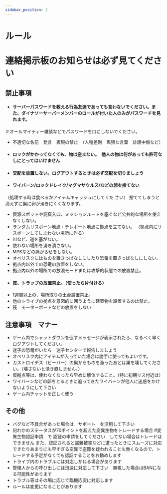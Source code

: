 ```yaml
---
sidebar_position: 2
---
```


# ルール

<h1>連絡掲示板のお知らせは必ず見てください</h1>

## 禁止事項
- <h4>サーバーパスワードを教える行為友達であっても言わないでください。また、ダイナソーサーバーメンバーのロールが付いた人のみがパスワードを見れます。</h4>
＃オールマイティー雑談などでパスワードを口にしないでください。
- 不適切な名前　発言　表現の禁止　（人種差別　卑猥な言葉　誹謗中傷など）
- <h4>ロックがかかってなくても、物は盗まない。　他人の物は何があっても許可なしにとってはいけません</h4>
- <h4>交配を放置しない。ログアウトするときは必ず交配を切りましょう</h4>
- <h4>ワイバーン/ロックドレイク/マグマサウルス/などの卵を捨てない</h4>
（処理する時は食べるかアイテムキャッシュにしてくだ さい）
捨ててしまうと消えずに巣に卵が湧きにくくなります。
- 資源スポットや洞窟入口、ミッションルートを塞ぐなど公共的な場所を使えなくしない。
- ランダムリスポーン地点・テレポート地点に拠点を立てない。
（拠点内にリスポーンしてしまわない場所に作る）
- 川など、道を塞がない。
- 使わない場所を湧き潰さない。
- MPKなどの痛がらせをしない。
- オベリスクにはものを置きっぱなしにしたり恐竜を置きっぱなしにしない。
- 拠点内以外での恐竜の放置をしない。
- 拠点内以外の場所での放浪モードまたは攻撃的状態での放置禁止。
- <h4>罠、トラップの放置禁止。（使ったら片付ける）</h4> 
- 1週間以上の、場所取りの土台設置禁止。
- 他のトライブの拠点を意図的に囲うように建築物を設置するのは禁止。
- 筏　モーターボートなどの放置をしない

## 注意事項　マナー
- ゲーム内でシャットダウンを促すメッセージが表示されたら、なるべく早くログアウトしてください。
- 迷子の恐竜がいたら　迷子センターで報告しましょう
- オベリスク内にアイテムが入っていた場合は勝手に使ってもよいです。
- カストロイデス（ビーバー）の巣からものを漁ったあとは巣を壊してください。（壊さないと湧き直しません。）
- 仮拠点等は、使わなくなったら早めに解体すること。（特に初期リス付近は）
- ワイバーンなどの卵をとるときに追ってきたワイバーンが他人に迷惑をかけないようにして下さい
- ゲーム内チャットを正しく使う

## その他
- バグなど不具合があった場合は　サポート　を活用して下さい
- 何れかのステータスが70ポイントを超えた変異生物をトレードする場合 #変異生物認証申請　で
認証の申請をしてください　してない場合はトレードはできません
また、認証されると盗難被害などに遭ったときにスムーズに対応できたりあまりにも早すぎる変異で盗難を疑われることも無くなるので、トレードする予定がなくても認証することをお勧めします
- トライブ内のトラブルには対応しかねる場合があります
- 管理人からの呼び出しには迅速に対応して下さい　無視した場合はBANになる可能性があります
- トラブル等はその場に応じて臨機応変に対応します
- ルールは変更になることがあります

